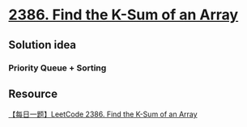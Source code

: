 # [2386. Find the K-Sum of an Array](https://leetcode.com/problems/find-the-k-sum-of-an-array/description/)

## Solution idea
### Priority Queue + Sorting


## Resource
[【每日一题】LeetCode 2386. Find the K-Sum of an Array](https://www.youtube.com/watch?v=pquoywwK0_w&ab_channel=HuifengGuan)